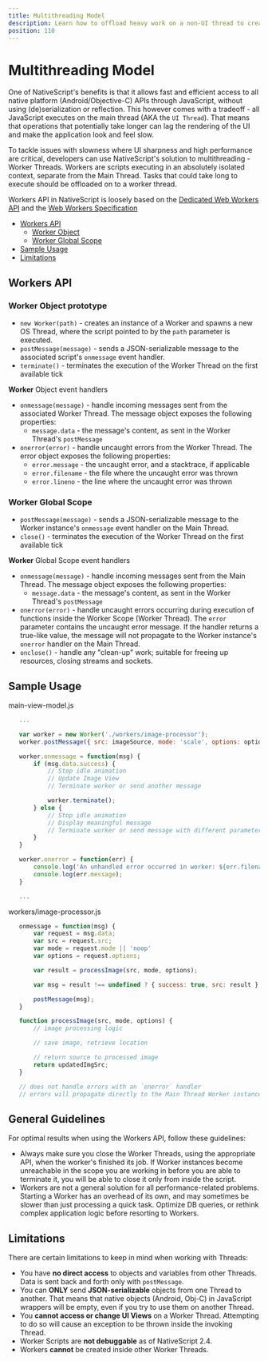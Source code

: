 ```yaml
---
title: Multithreading Model
description: Learn how to offload heavy work on a non-UI thread to create a responsive UI without slowing down rendering.
position: 110
---
```


# Multithreading Model

One of NativeScript's benefits is that it allows fast and efficient access to all native platform (Android/Objective-C) APIs through JavaScript, without using (de)serialization or reflection. This however comes with a tradeoff - all JavaScript executes on the main thread (AKA the `UI Thread`). That means that operations that potentially take longer can lag the rendering of the UI and make the application look and feel slow.

To tackle issues with slowness where UI sharpness and high performance are critical, developers can use NativeScript's solution to multithreading - Worker Threads. Workers are scripts executing in an absolutely isolated context, separate from the Main Thread. Tasks that could take long to execute should be offloaded on to a worker thread. 

Workers API in NativeScript is loosely based on the [Dedicated Web Workers API](https://developer.mozilla.org/en-US/docs/Web/API/Web_Workers_API/Using_web_workers) and the [Web Workers Specification](https://www.w3.org/TR/workers/)

* [Workers API](#workers-api)
    * [Worker Object](#worker-object-prototype)
    * [Worker Global Scope](#worker-global-scope)
* [Sample Usage](#sample-usage)
* [Limitations](#limitations)

## Workers API

### Worker Object prototype
 - `new Worker(path)` - creates an instance of a Worker and spawns a new OS Thread, where the script pointed to by the `path` parameter is executed.
 - `postMessage(message)` - sends a JSON-serializable message to the associated script's `onmessage` event handler.
 - `terminate()` - terminates the execution of the Worker Thread on the first available tick

**Worker** Object event handlers
 - `onmessage(message)` - handle incoming messages sent from the associated Worker Thread. The message object exposes the following properties:
    - `message.data` - the message's content, as sent in the Worker Thread's `postMessage`
 - `onerror(error)` - handle uncaught errors from the Worker Thread. The error object exposes the following properties:
    - `error.message` - the uncaught error, and a stacktrace, if applicable
    - `error.filename` - the file where the uncaught error was thrown
    - `error.lineno` - the line where the uncaught error was thrown
 
### Worker Global Scope
 - `postMessage(message)` - sends a JSON-serializable message to the Worker instance's `onmessage` event handler on the Main Thread.
 - `close()` - terminates the execution of the Worker Thread on the first available tick

**Worker** Global Scope event handlers
 - `onmessage(message)` - handle incoming messages sent from the Main Thread. The message object exposes the following properties:
    - `message.data` - the message's content, as sent in the Worker Thread's `postMessage`
 - `onerror(error)` - handle uncaught errors occurring during execution of functions inside the Worker Scope (Worker Thread). The `error` parameter contains the uncaught error message. If the handler returns a true-like value, the message will not propagate to the Worker instance's `onerror` handler on the Main Thread.
 - `onclose()` - handle any "clean-up" work; suitable for freeing up resources, closing streams and sockets.

## Sample Usage

 main-view-model.js
 ```JavaScript
    ...

    var worker = new Worker('./workers/image-processor');
    worker.postMessage({ src: imageSource, mode: 'scale', options: options });

    worker.onmessage = function(msg) {
        if (msg.data.success) {
            // Stop idle animation
            // Update Image View
            // Terminate worker or send another message

            worker.terminate();
        } else {
            // Stop idle animation
            // Display meaningful message
            // Terminate worker or send message with different parameters
        }
    }

    worker.onerror = function(err) {
        console.log('An unhandled error occurred in worker: ${err.filename}, line: ${err.lineno} :');
        console.log(err.message);
    }

    ...
 ```

 workers/image-processor.js
 ```JavaScript
    onmessage = function(msg) {
        var request = msg.data;
        var src = request.src;
        var mode = request.mode || 'noop'
        var options = request.options;

        var result = processImage(src, mode, options);

        var msg = result !== undefined ? { success: true, src: result } : { }

        postMessage(msg);
    }

    function processImage(src, mode, options) {
        // image processing logic

        // save image, retrieve location

        // return source to processed image
        return updatedImgSrc;
    }

    // does not handle errors with an `onerror` handler
    // errors will propagate directly to the Main Thread Worker instance
 ```

## General Guidelines

 For optimal results when using the Workers API, follow these guidelines:
  - Always make sure you close the Worker Threads, using the appropriate API, when the worker's finished its job. If Worker instances become unreachable in the scope you are working in before you are able to terminate it, you will be able to close it only from inside the script.
  - Workers are not a general solution for all performance-related problems. Starting a Worker has an overhead of its own, and may sometimes be slower than just processing a quick task. Optimize DB queries, or rethink complex application logic before resorting to Workers.

## Limitations

 There are certain limitations to keep in mind when working with Threads:
  - You have **no direct access** to objects and variables from other Threads. Data is sent back and forth only with `postMessage`.
  - You can **ONLY** send **JSON-serializable** objects from one Thread to another. That means that native objects (Android, Obj-C) in JavaScript wrappers will be empty, even if you try to use them on another Thread.
  - You **cannot access or change UI Views** on a Worker Thread. Attempting to do so will cause an exception to be thrown inside the invoking Thread.
  - Worker Scripts are **not debuggable** as of NativeScript 2.4.
  - Workers **cannot** be created inside other Worker Threads.   
